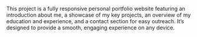This project is a fully responsive personal portfolio website featuring an introduction about me, a showcase of my key projects, an overview of my education and experience, and a contact section for easy outreach. It’s designed to provide a smooth, engaging experience on any device.
